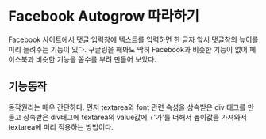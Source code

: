 Facebook Autogrow 따라하기
=============

Facebook 사이트에서 댓글 입력창에 텍스트를 입력하면 한 글자 앞서 댓글창의 높이를 미리 늘려주는 기능이 있다. 구글링을 해봐도 딱히 Facebook과 비슷한 기능이 없어 페이스북과 비슷한 기능을 꼼수를 부려 만들어 보았다.

기능동작
-------

동작원리는 매우 간단하다. 먼저 textarea와 font 관련 속성을 상속받은 div 태그를 만들고 상속받은 div태그에 textarea의 value값에 +'가'를 더해서 높이값을 가져와서 textarea에 미리 적용하는 방법이다.



